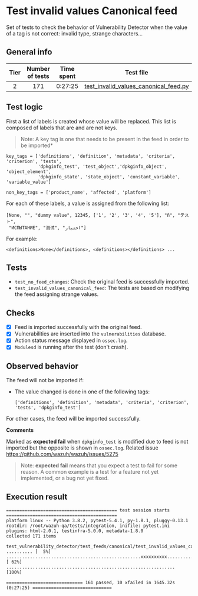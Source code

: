 # Test invalid values Canonical feed

Set of tests to check the behavior of Vulnerability Detector when the value of a tag is not correct: invalid type, strange characters...

## General info

|Tier | Number of tests | Time spent| Test file |
|:--:|:--:|:--:|:--:|
| 2 | 171 | 0:27:25 | [test_invalid_values_canonical_feed.py](../../../test_feeds/canonical/test_invalid_values_canonical_feed.py)|


## Test logic

First a list of labels is created whose value will be replaced. This list is composed of labels that are and are not keys.

> Note: A key tag is one that needs to be present in the feed in order to be imported*

```
key_tags = ['definitions', 'definition', 'metadata', 'criteria', 'criterion', 'tests',
            'dpkginfo_test', 'test_object','dpkginfo_object', 'object_element',
            'dpkginfo_state', 'state_object', 'constant_variable', 'variable_value']

non_key_tags = ['product_name', 'affected', 'platform']
```

For each of these labels, a value is assigned from the following list:

```
[None, "", "dummy value", 12345, ['1', '2', '3', '4', '5'], "ñ", "テスト",
 "ИСПЫТАНИЕ", "测试", "اختبار"]
```

For example:

```
<definitions>None</definitions>, <definitions></definitions> ...
```

## Tests

- `test_no_feed_changes`: Check the original feed is successfully imported.
- `test_invalid_values_canonical_feed`: The tests are based on modifying the feed assigning strange values.

## Checks

- [x] Feed is imported successfully with the original feed.
- [x] Vulnerabilities are inserted into the `vulnerabilities` database.
- [x] Action status message displayed in `ossec.log`.
- [x] `Modulesd` is running after the test (don't crash).

## Observed behavior

The feed will not be imported if:

- The value changed is done in one of the following tags:

  ```
  ['definitions', 'definition', 'metadata', 'criteria', 'criterion', 'tests', 'dpkginfo_test']
  ```

For other cases, the feed will be imported successfully.

**Comments**

Marked as **expected fail** when `dpkginfo_test` is modified due to feed is not imported but the opposite is shown in
`ossec.log`. Related issue https://github.com/wazuh/wazuh/issues/5275

> Note: **expected fail** means that you expect a test to fail for some reason. A common example is a test for a feature
not yet implemented, or a bug not yet fixed.

## Execution result

```
========================================== test session starts ==========================================
platform linux -- Python 3.8.2, pytest-5.4.1, py-1.8.1, pluggy-0.13.1
rootdir: /root/wazuh-qa/tests/integration, inifile: pytest.ini
plugins: html-2.0.1, testinfra-5.0.0, metadata-1.8.0
collected 171 items

test_vulnerability_detector/test_feeds/canonical/test_invalid_values_canonical_feed.py .......... [  5%]
...................................................xxxxxxxxxx.................................... [ 62%]
................................................................                                  [100%]

============================= 161 passed, 10 xfailed in 1645.32s (0:27:25) ==============================
```
